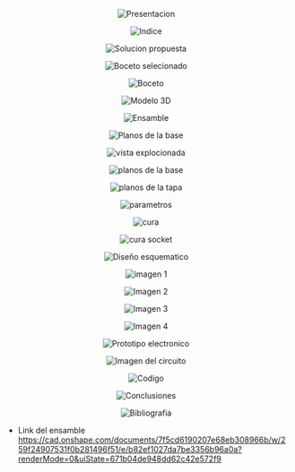  <p align="center">
  <img src="https://github.com/Arbandu/Fundbio/blob/f7bf55b393951f2d37457765e588534dc65d0cd9/Imagenes/Presentacion.png" alt="Presentacion">
</p>  

 <p align="center">
  <img src="https://github.com/Arbandu/Fundbio/blob/c4ab7309298628b1fd9f7b3699f105d812f7d14e/Imagenes/Indice.png" alt="Indice">
</p>  

 <p align="center">
  <img src="https://github.com/Arbandu/Fundbio/blob/41d602e06e5343dab5e5f782104a007a90030e1e/Imagenes/1%20Solucion%20propuesta.png" alt="Solucion propuesta">
</p>  

 <p align="center">
  <img src="https://github.com/Arbandu/Fundbio/blob/675f2a84322cadb198a0edd1b8e996d002ee6b20/Imagenes/3%20Boceto.png" alt="Boceto selecionado">
</p>  

<p align="center">
  <img src="https://github.com/Arbandu/Fundbio/blob/74271249ef2be12f3ae357d62bf327e2cb131ac1/Imagenes/14.png" alt="Boceto">
</p>  

 <p align="center">
  <img src="https://github.com/Arbandu/Fundbio/blob/e13daf6a9e9c63a7b676ffa6e66fb167de2c9dce/Imagenes/4%20Modelo%203D.png" alt="Modelo 3D">
</p>  

 <p align="center">
  <img src="https://github.com/Arbandu/Fundbio/blob/ac8098e5508d18a7b0ab964b36b1a53bfab724a1/Imagenes/15.png" alt="Ensamble">
</p>  

 <p align="center">
  <img src="https://github.com/Arbandu/Fundbio/blob/ab072538b5e00607a5894a7aff194d3e6d6f68b3/Imagenes/16.png" alt="Planos de la base">
</p>  

 <p align="center">
  <img src="https://github.com/Arbandu/Fundbio/blob/fbc389ebbef23c4668ecb9bd18bb56e54f8193f0/Imagenes/vista%20expl.png" alt="vista explocionada">
</p>  

 <p align="center">
  <img src="https://github.com/Arbandu/Fundbio/blob/75d61e4036bd087a492fd86ad1e2f51c41d4de9e/Imagenes/planos%20de%20la%20base.png" alt="planos de la base">
</p>  

 <p align="center">
  <img src="https://github.com/Arbandu/Fundbio/blob/a0fec41d70ccb68993dc328611c2b15c995eed98/Imagenes/planos%20de%20la%20tapa.png" alt="planos de la tapa">
</p>  
 <p align="center">
  <img src="https://github.com/Arbandu/Fundbio/blob/7524c9728a1baa9a6ee1e1d8f0e2de8dbd8cba6e/Imagenes/parametros%20de%20impresion.png" alt="parametros">
</p>  
 <p align="center">
  <img src="https://github.com/Arbandu/Fundbio/blob/6529d27baab7ff97b833101398f526e70f494779/Imagenes/cura%20.png" alt="cura">
</p>  
 <p align="center">
  <img src="https://github.com/Arbandu/Fundbio/blob/6f34f6622745acc63c24639bba4f6d95db67c65f/Imagenes/cura%20socket.png" alt="cura socket">
</p>  
 <p align="center">
  <img src="https://github.com/Arbandu/Fundbio/blob/c054fa9892d8ce54dd14e707f1d6d81a75d1ebd7/Imagenes/5%20Dise%C3%B1o%20esquematico.png" alt="Diseño esquematico">
</p>  

<p align="center">
  <img src="https://github.com/Arbandu/Fundbio/blob/397d67b18023379cd76ec173b3f34fb146b17a3c/Imagenes/24.png" alt="imagen 1">
</p>  
<p align="center">
  <img src="https://github.com/Arbandu/Fundbio/blob/5c335e4c26a2644379e2e7a59b3d423886ece4b4/Imagenes/25.png" alt="Imagen 2">
</p>  
<p align="center">
  <img src="https://github.com/Arbandu/Fundbio/blob/5393fc22f057c7675e6478f175adfc0c623c153e/Imagenes/26.png" alt="Imagen 3">
</p>  
<p align="center">
  <img src="https://github.com/Arbandu/Fundbio/blob/dfc871760e7ec1e2e679872d7f239bd03113eec4/Imagenes/27.png" alt="Imagen 4">
</p>  

 <p align="center">
  <img src="https://github.com/Arbandu/Fundbio/blob/88f18cd2f7b929573bdae4b0167aa63002c440ea/Imagenes/6%20Prototipo%20electronico.png" alt="Prototipo electronico">
</p>  

<p align="center">
  <img src="https://github.com/Arbandu/Fundbio/blob/72645686b9b560a01d1ba623a07069d945ead6dc/Imagenes/29.png" alt="Imagen del circuito">
</p>  

<p align="center">
  <img src="https://github.com/Arbandu/Fundbio/blob/a4e71cc81fa24e550bd4f306203ff40ed14597ff/Imagenes/codigo.png" alt="Codigo">
</p>  

 <p align="center">
  <img src="https://github.com/Arbandu/Fundbio/blob/4d6c0e7d8423effc01cf7f6c6c615dc77ccec825/Imagenes/7%20Conclusiones.png" alt="Conclusiones">
</p>  

<p align="center">
  <img src="https://github.com/Arbandu/Fundbio/blob/8865545e5190fd6a5c635f16f1ef05c3e6843e1b/Imagenes/8%20Bibliografia.png" alt="Bibliografia">
</p>  

- Link del ensamble
https://cad.onshape.com/documents/7f5cd6190207e68eb308966b/w/259f24907531f0b281496f51/e/b82ef1027da7be3356b96a0a?renderMode=0&uiState=671b04de948dd62c42e572f9
